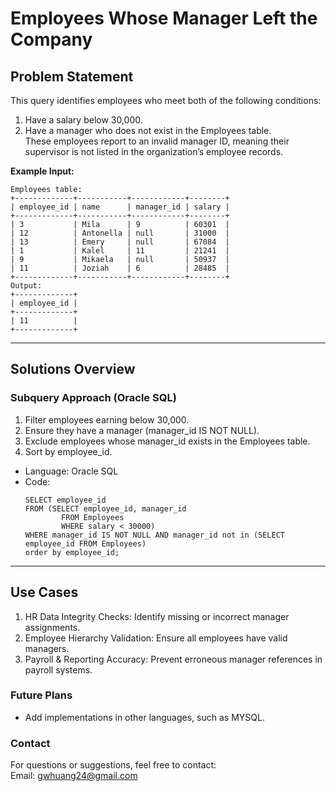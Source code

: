 # **Employees Whose Manager Left the Company**

## **Problem Statement**
This query identifies employees who meet both of the following conditions:
  1. Have a salary below 30,000.
  2. Have a manager who does not exist in the Employees table.  
These employees report to an invalid manager ID, meaning their supervisor is not listed in the organization’s employee records.
	
**Example Input:**
  ```
  Employees table:
  +-------------+-----------+------------+--------+
  | employee_id | name      | manager_id | salary |
  +-------------+-----------+------------+--------+
  | 3           | Mila      | 9          | 60301  |
  | 12          | Antonella | null       | 31000  |
  | 13          | Emery     | null       | 67084  |
  | 1           | Kalel     | 11         | 21241  |
  | 9           | Mikaela   | null       | 50937  |
  | 11          | Joziah    | 6          | 28485  |
  +-------------+-----------+------------+--------+
  Output: 
  +-------------+
  | employee_id |
  +-------------+
  | 11          |
  +-------------+
  ```
---

## **Solutions Overview**
### **Subquery Approach (Oracle SQL)**
1. Filter employees earning below 30,000.
2. Ensure they have a manager (manager_id IS NOT NULL).
3. Exclude employees whose manager_id exists in the Employees table.
4. Sort by employee_id.

- Language: Oracle SQL
- Code:
  ```
  SELECT employee_id
  FROM (SELECT employee_id, manager_id 
          FROM Employees 
          WHERE salary < 30000)
  WHERE manager_id IS NOT NULL AND manager_id not in (SELECT employee_id FROM Employees)
  order by employee_id;
  ```
  
---

## **Use Cases**
1. HR Data Integrity Checks: Identify missing or incorrect manager assignments.
2. Employee Hierarchy Validation: Ensure all employees have valid managers.
3. Payroll & Reporting Accuracy: Prevent erroneous manager references in payroll systems.

### **Future Plans**
- Add implementations in other languages, such as MYSQL.
  
### **Contact**
For questions or suggestions, feel free to contact:  
Email: gwhuang24@gmail.com
